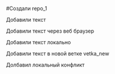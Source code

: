 #Создали repo_1

Добавили текст

Добавили текст через веб браузер

Добавили текст локально

Добавили текст  в новой ветке vetka_new

Долбавил локальный конфликт